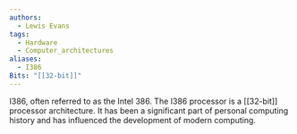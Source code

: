 ```yaml
---
authors: 
  - Lewis Evans
tags:
  - Hardware
  - Computer_architectures
aliases:
  - I386
Bits: "[[32-bit]]"
---
```

I386, often referred to as the Intel 386. The I386 processor is a [[32-bit]] processor architecture. It has been a significant part of personal computing history and has influenced the development of modern computing.